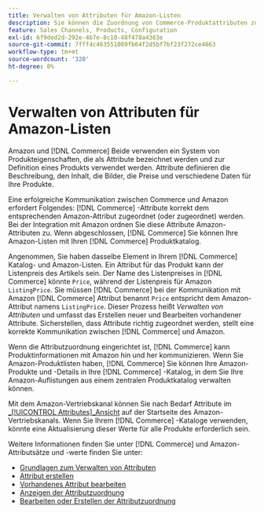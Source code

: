 ```yaml
---
title: Verwalten von Attributen für Amazon-Listen
description: Sie können die Zuordnung von Commerce-Produktattributen zu den Amazon-Attributen verwalten, um genaue Produktinformationen zwischen den Systemen sicherzustellen.
feature: Sales Channels, Products, Configuration
exl-id: 6f9ded2d-292e-4b7e-8c10-48f478a4383e
source-git-commit: 7fff4c463551089fb64f2d5bf7bf23f272ce4663
workflow-type: tm+mt
source-wordcount: '320'
ht-degree: 0%

---
```


# Verwalten von Attributen für Amazon-Listen

Amazon und [!DNL Commerce] Beide verwenden ein System von Produkteigenschaften, die als Attribute bezeichnet werden und zur Definition eines Produkts verwendet werden. Attribute definieren die Beschreibung, den Inhalt, die Bilder, die Preise und verschiedene Daten für Ihre Produkte.

Eine erfolgreiche Kommunikation zwischen Commerce und Amazon erfordert Folgendes: [!DNL Commerce] -Attribute korrekt dem entsprechenden Amazon-Attribut zugeordnet (oder zugeordnet) werden. Bei der Integration mit Amazon ordnen Sie diese Attribute Amazon-Attributen zu. Wenn abgeschlossen, [!DNL Commerce] Sie können Ihre Amazon-Listen mit Ihren [!DNL Commerce] Produktkatalog.

Angenommen, Sie haben dasselbe Element in Ihrem [!DNL Commerce] Katalog- und Amazon-Listen. Ein Attribut für das Produkt kann der Listenpreis des Artikels sein. Der Name des Listenpreises in [!DNL Commerce] könnte `Price`, während der Listenpreis für Amazon `ListingPrice`. Sie müssen [!DNL Commerce] bei der Kommunikation mit Amazon [!DNL Commerce] Attribut benannt `Price` entspricht dem Amazon-Attribut namens `ListingPrice`. Dieser Prozess heißt _Verwalten von Attributen_ und umfasst das Erstellen neuer und Bearbeiten vorhandener Attribute. Sicherstellen, dass Attribute richtig zugeordnet werden, stellt eine korrekte Kommunikation zwischen [!DNL Commerce] und Amazon.

Wenn die Attributzuordnung eingerichtet ist, [!DNL Commerce] kann Produktinformationen mit Amazon hin und her kommunizieren. Wenn Sie Amazon-Produktlisten haben, [!DNL Commerce] Sie können Ihre Amazon-Produkte und -Details in Ihre [!DNL Commerce] -Katalog, in dem Sie Ihre Amazon-Auflistungen aus einem zentralen Produktkatalog verwalten können.

Mit dem Amazon-Vertriebskanal können Sie nach Bedarf Attribute im [_[!UICONTROL Attributes]_Ansicht](./attributes-view.md) auf der Startseite des Amazon-Vertriebskanals. Wenn Sie Ihrem [!DNL Commerce] -Kataloge verwenden, könnte eine Aktualisierung dieser Werte für alle Produkte erforderlich sein.

Weitere Informationen finden Sie unter [!DNL Commerce] und Amazon-Attributsätze und -werte finden Sie unter:

- [Grundlagen zum Verwalten von Attributen](https://experienceleague.adobe.com/docs/commerce-admin/catalog/product-attributes/product-attributes.html)
- [Attribut erstellen](./creating-attributes.md#create-an-attribute)
- [Vorhandenes Attribut bearbeiten](./creating-attributes.md#edit-an-attribute)
- [Anzeigen der Attributzuordnung](./amazon-matching-attributes-values.md)
- [Bearbeiten oder Erstellen der Attributzuordnung](./amazon-manually-update-incomplete-listing.md)
